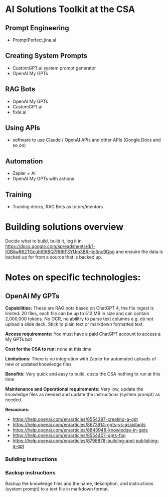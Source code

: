 # AI Solutions Toolkit at the CSA

## Prompt Engineering
* PromptPerfect.jina.ai

## Creating System Prompts
* CustomGPT.ai system prompt generator
* OpenAI My GPTs

## RAG Bots
* OpenAI My GPTs
* CustomGPT.ai
* fixie.ai

## Using APIs
* software to use Claude / OpenAI APIs and other APIs (Google Docs and so on)

## Automation
* Zapier + AI
* OpenAI My GPTs with actions

## Training
* Training decks, RAG Bots as tutors/mentors

# Building solutions overview

Decide what to build, build it, log it in https://docs.google.com/spreadsheets/d/1-tOBliwR62TGcuh69tBQ7Rt8tF3YUm3BRHbjSnc9Gpg and ensuire the data is backed up for from a source that is backed up.

# Notes on specific technologies:




## OpenAI My GPTs

**Capabilities:** These are RAG bots based on ChatGPT 4, the file ingest is limited: 20 files, each file can be up to 512 MB in size and can contain 2,000,000 tokens. No OCR, no abilitry to parse text columns e.g. do not upload a slide deck. Stick to plain text or markdown formatted text.

**Access requirements:** You must have a paid ChatGPT account to access a My GPTs bot

**Cost for the CSA to run:** none at this time

**Limitations:** There is no integration with Zapier for automated uploads of new or updated knowledge files

**Benefits:** Very quick and easy to build, costs the CSA nothing to run at this time

**Maintenance and Operational requirements:**  Very low, update the knowledge files as needed and update the instructions (system prompt) as needed.

**Resources:**

* https://help.openai.com/en/articles/8554397-creating-a-gpt
* https://help.openai.com/en/articles/8673914-gpts-vs-assistants
* https://help.openai.com/en/articles/8843948-knowledge-in-gpts
* https://help.openai.com/en/articles/8554407-gpts-faq
* https://help.openai.com/en/articles/8798878-building-and-publishing-a-gpt

### Building instructions



### Backup instructions

Backup the knowledge files and the name, description, and instructions (system prompt) to a text file in markdown format. 
